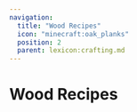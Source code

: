 ```yaml
---
navigation:
  title: "Wood Recipes"
  icon: "minecraft:oak_planks"
  position: 2
  parent: lexicon:crafting.md
---
```


# Wood Recipes



<Recipe id="minecraft:acacia_planks" />

<Recipe id="minecraft:bamboo_planks" />



<Recipe id="minecraft:birch_planks" />

<Recipe id="minecraft:cherry_planks" />



<Recipe id="minecraft:crimson_planks" />

<Recipe id="minecraft:dark_oak_planks" />



<Recipe id="minecraft:jungle_planks" />

<Recipe id="minecraft:mangrove_planks" />



<Recipe id="minecraft:oak_planks" />

<Recipe id="minecraft:spruce_planks" />



<Recipe id="minecraft:warped_planks" />

<Recipe id="minecraft:acacia_slab" />



<Recipe id="minecraft:bamboo_slab" />

<Recipe id="minecraft:bamboo_mosaic_slab" />



<Recipe id="minecraft:birch_slab" />

<Recipe id="minecraft:cherry_slab" />



<Recipe id="minecraft:crimson_slab" />

<Recipe id="minecraft:dark_oak_slab" />



<Recipe id="minecraft:jungle_slab" />

<Recipe id="minecraft:mangrove_slab" />



<Recipe id="minecraft:oak_slab" />

<Recipe id="minecraft:spruce_slab" />



<Recipe id="minecraft:warped_slab" />



<Recipe id="minecraft:warped_planks" />

<Recipe id="minecraft:acacia_stairs" />



<Recipe id="minecraft:bamboo_stairs" />

<Recipe id="minecraft:bamboo_mosaic_stairs" />



<Recipe id="minecraft:birch_stairs" />

<Recipe id="minecraft:cherry_stairs" />



<Recipe id="minecraft:crimson_stairs" />

<Recipe id="minecraft:dark_oak_stairs" />



<Recipe id="minecraft:jungle_stairs" />

<Recipe id="minecraft:mangrove_stairs" />



<Recipe id="minecraft:oak_stairs" />

<Recipe id="minecraft:spruce_stairs" />



<Recipe id="minecraft:warped_stairs" />



<Recipe id="minecraft:acacia_wood" />

<Recipe id="minecraft:dark_oak_wood" />



<Recipe id="minecraft:birch_wood" />

<Recipe id="minecraft:cherry_wood" />



<Recipe id="minecraft:jungle_wood" />

<Recipe id="minecraft:mangrove_wood" />



<Recipe id="minecraft:oak_wood" />

<Recipe id="minecraft:spruce_wood" />



<Recipe id="minecraft:warped_hyphae" />

<Recipe id="minecraft:stripped_warped_hyphae" />



<Recipe id="minecraft:stripped_acacia_wood" />

<Recipe id="minecraft:stripped_dark_oak_wood" />



<Recipe id="minecraft:stripped_birch_wood" />

<Recipe id="minecraft:stripped_cherry_wood" />



<Recipe id="minecraft:stripped_jungle_wood" />

<Recipe id="minecraft:stripped_mangrove_wood" />



<Recipe id="minecraft:stripped_oak_wood" />

<Recipe id="minecraft:stripped_spruce_wood" />



<Recipe id="minecraft:crimson_hyphae" />

<Recipe id="minecraft:stripped_crimson_hyphae" />



<Recipe id="minecraft:bamboo_block" />

<Recipe id="minecraft:bamboo_mosaic" />


